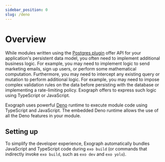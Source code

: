 ```yaml
---
sidebar_position: 0
slug: /deno
---
```


# Overview

While modules written using the [Postgres plugin](/postgres/overview.md) offer API for your application's persistent data model, you often need to implement additional business logic. For example, you may need to implement logic to send marketing emails, sign up users, or perform some mathematical computation. Furthermore, you may need to intercept any existing query or mutation to perform additional logic. For example, you may need to impose complex validation rules on the data before persisting with the database or implementing a rate-limiting policy. Exograph offers to express such logic using TypeScript or JavaScript.

Exograph uses powerful [Deno](https://deno.land/) runtime to execute module code using TypeScript and JavaScript. The embedded Deno runtime allows the use of all the Deno features in your module.

## Setting up

To simplify the developer experience, Exograph automatically bundles JavaScript and TypeScript code during `exo build` (or commands that indirectly invoke `exo build`, such as `exo dev` and `exo yolo`).
